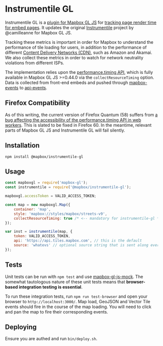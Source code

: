 Instrumentile GL
================

Instrumentile GL is a [plugin for Mapbox GL JS](https://www.mapbox.com/mapbox-gl-js/api/) for [tracking page render time for embed pages](https://github.com/mapbox/tilestream-pro/issues/3012). It updates the original [Instrumentile](https://github.com/mapbox/instrumentile) project by @camilleanne for Mapbox GL JS.

Tracking these metrics is important in order for Mapbox to understand the performance of tile loading for users, in addition to the performance of different [Content Delivery Networks (CDN)](https://en.wikipedia.org/wiki/Content_delivery_network), such as Amazon and Akamai. We also collect these metrics in order to watch for network neutrality violations from different ISPs.

The implementation relies upon the [performance.timing API](http://www.w3.org/TR/2012/REC-navigation-timing-20121217/#sec-window.performance-attribute), which is fully available in Mapbox GL JS >=0.44.0 via the `collectResourceTiming` option. Data is collected from front-end embeds and pushed through [mapbox-events](https://github.com/mapbox/mapbox-events) to [api-events](https://github.com/mapbox/api-events).

## Firefox Compatibility

As of this writing, the current version of Firefox Quantum (58) suffers from [a bug affecting the accessibility of the performance.timing API in web workers](https://bugzilla.mozilla.org/show_bug.cgi?id=1425458). This is slated to be fixed in Firefox 60. In the meantime, relevant parts of Mapbox GL JS and Instrumentile GL will fail silently.

## Installation

```
npm install @mapbox/instrumentile-gl
```

## Usage

```javascript
const mapboxgl = require('mapbox-gl');
const instrumentile = require('@mapbox/instrumentile-gl');

mapboxgl.accessToken = VALID_ACCESS_TOKEN;

const map = new mapboxgl.Map({
    container: 'map',
    style: 'mapbox://styles/mapbox/streets-v9',
    collectResourceTiming: true /* <-- mandatory for instrumentile-gl */
});

var inst = instrumentile(map, {
    token: VALID_ACCESS_TOKEN,
    api: 'https://api.tiles.mapbox.com', // this is the default
    source: 'whatevs' // optional source string that is sent along every event
});
```

## Tests

Unit tests can be run with `npm test` and use [mapbox-gl-js-mock](https://github.com/mapbox/mapbox-gl-js-test). The somewhat tautologous nature of these unit tests means that **browser-based integration testing is essential**.

To run these integration tests, run `npm run test-browser` and open your browser to `http://localhost:3000/`. Map load, GeoJSON and Vector Tile events should fire in the course of the map loading. You will need to click and pan the map to fire their corresponding events.

## Deploying

Ensure you are authed and run `bin/deploy.sh`.